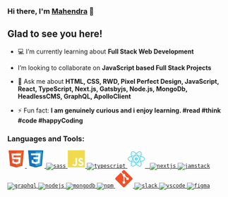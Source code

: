 ### Hi there, I'm [Mahendra](https://github.com/MMahendra001) 👋

<h2>Glad to see you here!</h2>

- 💻 I’m currently learning about **Full Stack Web Development**

- I’m looking to collaborate on **JavaScript based Full Stack Projects**

- 💬 Ask me about **HTML, CSS, RWD, Pixel Perfect Design, JavaScript, React, TypeScript, Next.js, Gatsbyjs, Node.js, MongoDb, HeadlessCMS, GraphQL, ApolloClient**

- ⚡ Fun fact: **I am genuinely curious and i enjoy learning. #read #think #code #happyCoding**

<h3 align="left">Languages and Tools:</h3>
<p align="left">  
    <a href="https://www.w3.org/html/" target="_blank"> 
        <code><img src="https://raw.githubusercontent.com/devicons/devicon/master/icons/html5/html5-original.svg" alt="html5" width="40" height="40"/></code> 
    </a>  
    <a href="https://www.w3schools.com/css/" target="_blank"> 
        <code><img src="https://raw.githubusercontent.com/devicons/devicon/master/icons/css3/css3-original.svg" alt="css3" width="40" height="40"/></code>  
    </a>
<!--     <a href="https://getbootstrap.com" target="_blank"> 
        <code><img src="https://raw.githubusercontent.com/devicons/devicon/master/icons/bootstrap/bootstrap-plain.svg" alt="bootstrap" width="40" height="40"/></code>  
    </a>  -->
    <a href="https://sass-lang.com/" target="_blank"> 
        <code><img src="https://cdn.jsdelivr.net/gh/devicons/devicon/icons/sass/sass-original.svg" alt="sass" width="40" height="40"/></code>  
    </a>         
    <a href="https://developer.mozilla.org/en-US/docs/Web/JavaScript" target="_blank"> 
        <code><img src="https://raw.githubusercontent.com/devicons/devicon/master/icons/javascript/javascript-plain.svg" alt="javascript" width="40" height="40"/></code>  
    </a>
    <a href="https://www.typescriptlang.org/" target="_blank"> 
        <code><img src="https://cdn.jsdelivr.net/gh/devicons/devicon/icons/typescript/typescript-original.svg" alt="typescript" width="40" height="40"/></code>  
    </a> 
    <a href="https://reactjs.org/" target="_blank"> 
        <code><img src="https://raw.githubusercontent.com/devicons/devicon/master/icons/react/react-original.svg" alt="React" width="40" height="40"/> </code> 
    </a>
    <a href="#" target="_blank"> 
        <code><img src="https://cdn.jsdelivr.net/gh/devicons/devicon/icons/nextjs/nextjs-original.svg" alt="nextjs" width="40" height="40"/></code>  
    </a> 
<!--     <a href="#" target="_blank"> 
        <code><img src="https://cdn.jsdelivr.net/gh/devicons/devicon/icons/gatsby/gatsby-plain.svg" alt="gatsby" width="40" height="40"/></code>  
    </a>  -->
    <a href="#" target="_blank"> 
        <code><img src="https://cdn.jsdelivr.net/gh/devicons/devicon/icons/jamstack/jamstack-original.svg" alt="jamstack" width="40" height="40"/></code>  
    </a>     
    <a href="#" target="_blank"> 
        <code><img src="https://cdn.jsdelivr.net/gh/devicons/devicon/icons/graphql/graphql-plain.svg" alt="graphql" width="40" height="40"/></code>  
    </a> 
    <a href="#" target="_blank"> 
        <code><img src="https://cdn.jsdelivr.net/gh/devicons/devicon/icons/nodejs/nodejs-original.svg" alt="nodejs" width="40" height="40"/></code>  
    </a> 
    <a href="#" target="_blank"> 
        <code><img src="https://cdn.jsdelivr.net/gh/devicons/devicon/icons/mongodb/mongodb-original.svg" alt="mongodb" width="40" height="40"/></code>  
    </a>
    <a href="#" target="_blank"> 
    <code><img src="https://cdn.jsdelivr.net/gh/devicons/devicon/icons/npm/npm-original-wordmark.svg" alt="npm" width="40" height="40"/></code>  
    </a>     
    <a href="https://git-scm.com/" target="_blank"> 
        <code><img src="https://raw.githubusercontent.com/devicons/devicon/master/icons/git/git-original.svg" alt="git" width="40" height="40"/></code>  
    </a> 
<!--     <a href="#" target="_blank"> 
    <code><img src="https://cdn.jsdelivr.net/gh/devicons/devicon/icons/github/github-original.svg" alt="github" width="40" height="40"/></code>  
    </a>  -->
    <a href="#" target="_blank"> 
    <code><img src="https://cdn.jsdelivr.net/gh/devicons/devicon/icons/slack/slack-original.svg" alt="slack" width="40" height="40"/></code>  
    </a> 
    <a href="#" target="_blank"> 
    <code><img src="https://cdn.jsdelivr.net/gh/devicons/devicon/icons/vscode/vscode-original.svg" alt="vscode" width="40" height="40"/></code>  
    </a> 
    <a href="#" target="_blank"> 
    <code><img src="https://cdn.jsdelivr.net/gh/devicons/devicon/icons/figma/figma-original.svg" alt="figma" width="40" height="40"/></code>  
    </a> 
<!--     <a href="#" target="_blank"> 
    <code><img src="https://cdn.jsdelivr.net/gh/devicons/devicon/icons/amazonwebservices/amazonwebservices-original.svg" alt="aws" width="40" height="40"/>           </code>   -->
    </a>    
</p>

